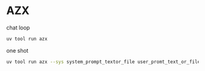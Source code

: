# AZX

chat loop

```sh
uv tool run azx
```

one shot

```sh
uv tool run azx --sys system_prompt_textor_file user_promt_text_or_file
```